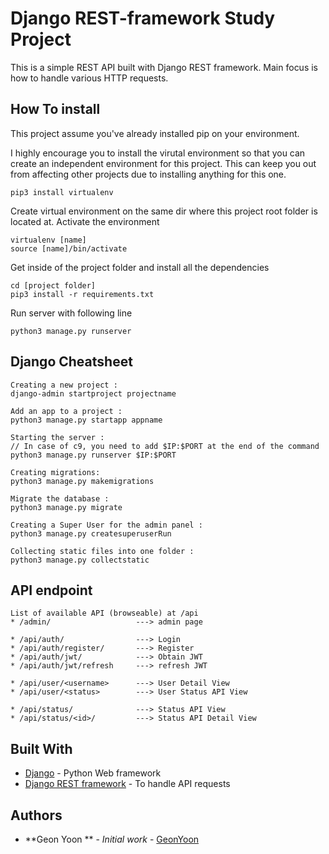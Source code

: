 # Django REST-framework Study Project

This is a simple REST API built with Django REST framework. 
Main focus is how to handle various HTTP requests. 

## How To install
This project assume you've already installed pip on your environment. 

I highly encourage you to install the virutal environment so that you can create an independent environment
for this project. This can keep you out from affecting other projects due to installing anything for this one. 
```
pip3 install virtualenv 
```

Create virtual environment on the same dir where this project root folder is located at. 
Activate the environment

```
virtualenv [name]
source [name]/bin/activate 
```

Get inside of the project folder and install all the dependencies 

```
cd [project folder]
pip3 install -r requirements.txt
```

Run server with following line
```
python3 manage.py runserver
```
## Django Cheatsheet
```
Creating a new project :
django-admin startproject projectname

Add an app to a project : 
python3 manage.py startapp appname

Starting the server : 
// In case of c9, you need to add $IP:$PORT at the end of the command
python3 manage.py runserver $IP:$PORT

Creating migrations:
python3 manage.py makemigrations

Migrate the database : 
python3 manage.py migrate

Creating a Super User for the admin panel : 
python3 manage.py createsuperuserRun 

Collecting static files into one folder : 
python3 manage.py collectstatic
```
        
## API endpoint
```
List of available API (browseable) at /api
* /admin/                   ---> admin page

* /api/auth/                ---> Login 
* /api/auth/register/       ---> Register
* /api/auth/jwt/            ---> Obtain JWT 
* /api/auth/jwt/refresh     ---> refresh JWT

* /api/user/<username>      ---> User Detail View
* /api/user/<status>        ---> User Status API View

* /api/status/              ---> Status API View
* /api/status/<id>/         ---> Status API Detail View
```


## Built With

* [Django](https://www.djangoproject.com) - Python Web framework
* [Django REST framework](https://www.django-rest-framework.org) - To handle API requests


## Authors

* **Geon Yoon ** - *Initial work* - [GeonYoon](https://github.com/GeonYoon)